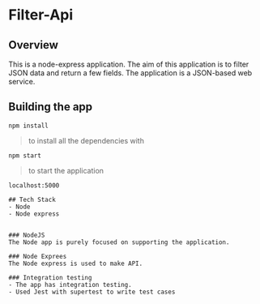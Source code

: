 # Filter-Api

## Overview
This is a node-express application.
The aim of this application is to filter JSON data and return a few fields.
The application is a JSON-based web service.

## Building the app
```
npm install 

```
> to install all the dependencies with

```
npm start 

```
> to start the application

```
localhost:5000

## Tech Stack
- Node 
- Node express


### NodeJS
The Node app is purely focused on supporting the application.

### Node Exprees
The Node express is used to make API.

### Integration testing
- The app has integration testing.
- Used Jest with supertest to write test cases


